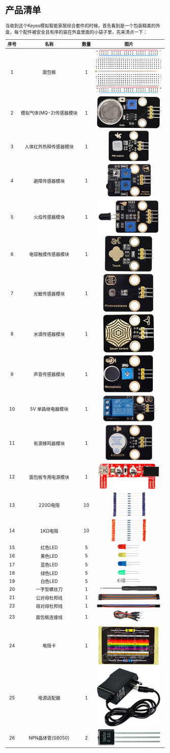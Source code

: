 # 产品清单

当收到这个Keyes模拟智能家居综合套件的时候，首先看到是一个包装精美的外盒，每个配件被安全且有序的装在外盒里面的小袋子里，先来清点一下：

| 序号 | 名称 | 数量 | 图片 |
| :--: | :--: | :--: | :--: |
| 1 | 面包板 | 1 | ![Img](./media/1.png)|
| 2 | 模拟气体(MQ-2)传感器模块 | 1 | ![Img](./media/2.png) |
| 3 | 人体红外热释传感器模块 |1|![Img](./media/22.png)|
| 4 | 避障传感器模块 |1|![Img](./media/23.png)|
| 5 | 火焰传感器模块 |1|![Img](./media/24.png)|
| 6 | 电容触摸传感器模块 |1|![Img](./media/25.png)|
| 7 | 光敏传感器模块 |1|![Img](./media/26.png)|
| 8 | 水滴传感器模块 |1|![Img](./media/27.png)|
| 9 | 声音传感器模块 |1|![Img](./media/28.png)|
| 10 | 5V 单路继电器模块 | 1 | ![Img](./media/3.png) |
| 11 | 有源蜂鸣器模块 | 1 | ![Img](./media/4.png) |
| 12  |面包板专用电源模块 |1|![Img](./media/5.png)|
|13 | 220Ω电阻 | 10 | ![Img](./media/6.png) |
| 14 | 1KΩ电阻 | 10 | ![Img](./media/7.png)|
| 15 | 红色LED | 5 |![Img](./media/8.png)|
| 16 | 黄色LED | 5 | ![Img](./media/9.png)|
| 17 | 蓝色LED | 5 |![Img](./media/10.png) |
| 18 | 绿色LED | 5 |![Img](./media/11.png) |
| 19 | 白色LED | 5 | ![Img](./media/12.png)|
| 20 | 一字型螺丝刀  | 1 |![Img](./media/13.png)|
| 21 |公对母杜邦线|1| ![Img](./media/16.jpg)|
| 22 |母对母杜邦线|1| ![Img](./media/21.png)|
| 23 | 面包板连接线 | 1 | ![Img](./media/17.png)|
| 24 |电阻卡 | 1 |![Img](./media/18.png) |
| 25 | 电源适配器 | 1 | ![Img](./media/20.png)|
| 26 |NPN晶体管(S8050) | 2 | ![Img](./media/29.png)|

